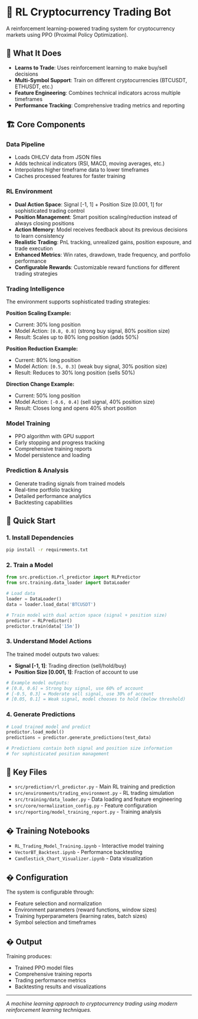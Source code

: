 # 🤖 RL Cryptocurrency Trading Bot

A reinforcement learning-powered trading system for cryptocurrency markets using PPO (Proximal Policy Optimization).

## 🎯 What It Does

- **Learns to Trade**: Uses reinforcement learning to make buy/sell decisions
- **Multi-Symbol Support**: Train on different cryptocurrencies (BTCUSDT, ETHUSDT, etc.)
- **Feature Engineering**: Combines technical indicators across multiple timeframes
- **Performance Tracking**: Comprehensive trading metrics and reporting

## 🏗️ Core Components

### **Data Pipeline**
- Loads OHLCV data from JSON files
- Adds technical indicators (RSI, MACD, moving averages, etc.)
- Interpolates higher timeframe data to lower timeframes
- Caches processed features for faster training

### **RL Environment**
- **Dual Action Space**: Signal [-1, 1] + Position Size [0.001, 1] for sophisticated trading control
- **Position Management**: Smart position scaling/reduction instead of always closing positions
- **Action Memory**: Model receives feedback about its previous decisions to learn consistency
- **Realistic Trading**: PnL tracking, unrealized gains, position exposure, and trade execution
- **Enhanced Metrics**: Win rates, drawdown, trade frequency, and portfolio performance
- **Configurable Rewards**: Customizable reward functions for different trading strategies

### **Trading Intelligence**
The environment supports sophisticated trading strategies:

**Position Scaling Example:**
- Current: 30% long position
- Model Action: `[0.8, 0.8]` (strong buy signal, 80% position size)
- Result: Scales up to 80% long position (adds 50%)

**Position Reduction Example:**
- Current: 80% long position  
- Model Action: `[0.5, 0.3]` (weak buy signal, 30% position size)
- Result: Reduces to 30% long position (sells 50%)

**Direction Change Example:**
- Current: 50% long position
- Model Action: `[-0.6, 0.4]` (sell signal, 40% position size)  
- Result: Closes long and opens 40% short position

### **Model Training**
- PPO algorithm with GPU support
- Early stopping and progress tracking
- Comprehensive training reports
- Model persistence and loading

### **Prediction & Analysis**
- Generate trading signals from trained models
- Real-time portfolio tracking
- Detailed performance analytics
- Backtesting capabilities

## 🚀 Quick Start

### 1. Install Dependencies
```bash
pip install -r requirements.txt
```

### 2. Train a Model
```python
from src.prediction.rl_predictor import RLPredictor
from src.training.data_loader import DataLoader

# Load data
loader = DataLoader()
data = loader.load_data('BTCUSDT')

# Train model with dual action space (signal + position size)
predictor = RLPredictor()
predictor.train(data['15m'])
```

### 3. Understand Model Actions
The trained model outputs two values:
- **Signal [-1, 1]**: Trading direction (sell/hold/buy)
- **Position Size [0.001, 1]**: Fraction of account to use

```python
# Example model outputs:
# [0.8, 0.6] = Strong buy signal, use 60% of account
# [-0.5, 0.3] = Moderate sell signal, use 30% of account  
# [0.05, 0.1] = Weak signal, model chooses to hold (below threshold)
```

### 4. Generate Predictions
```python
# Load trained model and predict
predictor.load_model()
predictions = predictor.generate_predictions(test_data)

# Predictions contain both signal and position size information
# for sophisticated position management
```

## 📁 Key Files

- `src/prediction/rl_predictor.py` - Main RL training and prediction
- `src/environments/trading_environment.py` - RL trading simulation
- `src/training/data_loader.py` - Data loading and feature engineering
- `src/core/normalization_config.py` - Feature configuration
- `src/reporting/model_training_report.py` - Training analysis

## � Training Notebooks

- `RL_Trading_Model_Training.ipynb` - Interactive model training
- `VectorBT_Backtest.ipynb` - Performance backtesting
- `Candlestick_Chart_Visualizer.ipynb` - Data visualization

## �️ Configuration

The system is configurable through:
- Feature selection and normalization
- Environment parameters (reward functions, window sizes)
- Training hyperparameters (learning rates, batch sizes)
- Symbol selection and timeframes

## � Output

Training produces:
- Trained PPO model files
- Comprehensive training reports
- Trading performance metrics
- Backtesting results and visualizations

---

*A machine learning approach to cryptocurrency trading using modern reinforcement learning techniques.*
